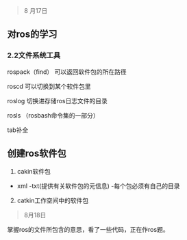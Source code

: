 
>  8  月17日
## 对ros的学习
### 2.2文件系统工具

rospack（find）
可以返回软件包的所在路径

roscd 可以切换到某个软件包里

roslog 切换进存储ros日志文件的目录

rosls （rosbash命令集的一部分）

tab补全 

## 创建ros软件包
1.  cakin软件包 
  - xml
  -txt(提供有关软件包的元信息)
  -每个包必须有自己的目录
2. catkin工作空间中的软件包

>8月18日

掌握ros的文件所包含的意思，看了一些代码，正在作ros题。        


  



